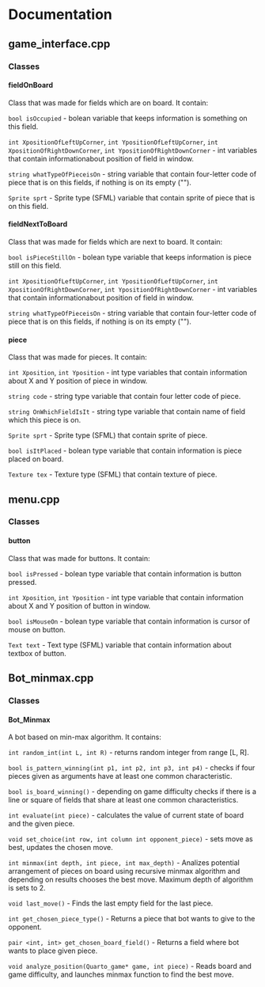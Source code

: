 # Documentation
## game_interface.cpp
### Classes
#### fieldOnBoard
Class that was made for fields which are on board. It contain:

```bool isOccupied``` - bolean variable that keeps information is something on this field.

```int XpositionOfLeftUpCorner```, ```int YpositionOfLeftUpCorner```, ```int XpositionOfRightDownCorner```, ```int YpositionOfRightDownCorner``` - int variables 
that contain informationabout position of field in window.

```string whatTypeOfPieceisOn``` - string variable that contain four-letter code of piece that is on this fields, if nothing is on its empty (""). 

```Sprite sprt``` - Sprite type (SFML) variable that contain sprite of piece that is on this field.

#### fieldNextToBoard
Class that was made for fields which are next to board. It contain:

```bool isPieceStillOn``` - bolean type variable that keeps information is piece still on this field.

```int XpositionOfLeftUpCorner```, ```int YpositionOfLeftUpCorner```, ```int XpositionOfRightDownCorner```, ```int YpositionOfRightDownCorner``` - int variables 
that contain informationabout position of field in window.

```string whatTypeOfPieceisOn``` - string variable that contain four-letter code of piece that is on this fields, if nothing is on its empty ("").

#### piece
Class that was made for pieces. It contain:

```int Xposition```, ```int Yposition``` - int type variables that contain information about X and Y position of piece in window.

```string code``` - string type variable that contain four letter code of piece.

```string OnWhichFieldIsIt``` - string type variable that contain name of field which this piece is on.

```Sprite sprt``` - Sprite type (SFML) that contain sprite of piece.

```bool isItPlaced``` - bolean type variable that contain information is piece placed on board.

```Texture tex``` - Texture type (SFML) that contain texture of piece.

## menu.cpp
### Classes
#### button
Class that was made for buttons. It contain:

```bool isPressed``` - bolean type variable that contain information is button pressed.

```int Xposition```, ```int Yposition``` - int type variable that contain information about X and Y position of button in window.

```bool isMouseOn``` - bolean type variable that contain information is cursor of mouse on button. 

```Text text``` - Text type (SFML) variable that contain information about textbox of button.

## Bot_minmax.cpp
### Classes
#### Bot_Minmax
A bot based on min-max algorithm. It contains:

```int random_int(int L, int R)``` - returns random integer from range [L, R].

```bool is_pattern_winning(int p1, int p2, int p3, int p4)``` - checks if four pieces given as arguments have at least one common characteristic.

```bool is_board_winning()``` - depending on game difficulty checks if there is a line or square of fields that share at least one common characteristics.

```int evaluate(int piece)``` - calculates the value of current state of board and the given piece.

```void set_choice(int row, int column int opponent_piece)``` - sets move as best, updates the chosen move.

```int minmax(int depth, int piece, int max_depth)``` - Analizes potential arrangement of pieces on board using recursive minmax algorithm and depending on results chooses the best move. Maximum depth of algorithm is sets to 2.

```void last_move()``` - Finds the last empty field for the last piece.

```int get_chosen_piece_type()``` - Returns a piece that bot wants to give to the opponent.

```pair <int, int> get_chosen_board_field()``` - Returns a field where bot wants to place given piece.

```void analyze_position(Quarto_game* game, int piece)``` - Reads board and game difficulty, and launches minmax function to find the best move.
